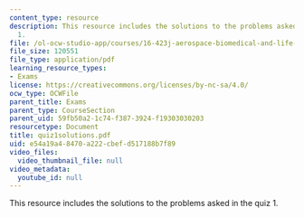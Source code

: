 ```yaml
---
content_type: resource
description: This resource includes the solutions to the problems asked in the quiz
  1.
file: /ol-ocw-studio-app/courses/16-423j-aerospace-biomedical-and-life-support-engineering-spring-2006/e54a19a48470a222cbefd517188b7f89_quiz1solutions.pdf
file_size: 120551
file_type: application/pdf
learning_resource_types:
- Exams
license: https://creativecommons.org/licenses/by-nc-sa/4.0/
ocw_type: OCWFile
parent_title: Exams
parent_type: CourseSection
parent_uid: 59fb50a2-1c74-f387-3924-f19303030203
resourcetype: Document
title: quiz1solutions.pdf
uid: e54a19a4-8470-a222-cbef-d517188b7f89
video_files:
  video_thumbnail_file: null
video_metadata:
  youtube_id: null
---
```

This resource includes the solutions to the problems asked in the quiz 1.